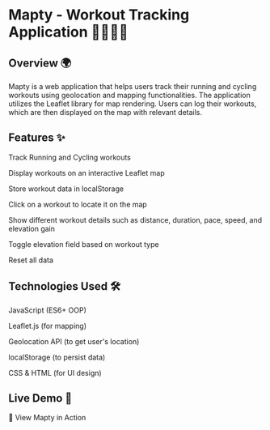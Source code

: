 # Mapty - Workout Tracking Application 🏃‍♂️🚴‍♀️

## Overview 🌍

Mapty is a web application that helps users track their running and cycling workouts using geolocation and mapping functionalities. The application utilizes the Leaflet library for map rendering. Users can log their workouts, which are then displayed on the map with relevant details.

## Features ✨

Track Running and Cycling workouts

Display workouts on an interactive Leaflet map

Store workout data in localStorage

Click on a workout to locate it on the map

Show different workout details such as distance, duration, pace, speed, and elevation gain

Toggle elevation field based on workout type

Reset all data

## Technologies Used 🛠️

JavaScript (ES6+ OOP)

Leaflet.js (for mapping)

Geolocation API (to get user's location)

localStorage (to persist data)

CSS & HTML (for UI design)

## Live Demo 🚀

🔗 View Mapty in Action
